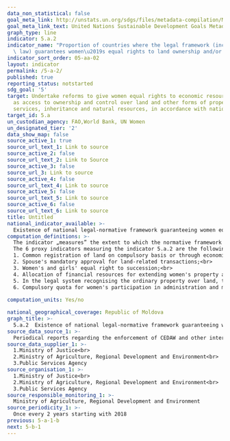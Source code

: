 ```yaml
---
data_non_statistical: false
goal_meta_link: http://unstats.un.org/sdgs/files/metadata-compilation/Metadata-Goal-5.pdf
goal_meta_link_text: United Nations Sustainable Development Goals Metadata (pdf 634kB)
graph_type: line
indicator: 5.a.2
indicator_name: "Proportion of countries where the legal framework (including customary\
  \ law) guarantees women\u2019s equal rights to land ownership and/or control"
indicator_sort_order: 05-aa-02
layout: indicator
permalink: /5-a-2/
published: true
reporting_status: notstarted
sdg_goal: '5'
target: Undertake reforms to give women equal rights to economic resources, as well
  as access to ownership and control over land and other forms of property, financial
  services, inheritance and natural resources, in accordance with national laws
target_id: 5.a
un_custodian_agency: FAO,World Bank, UN Women
un_designated_tier: '2'
data_show_map: false
source_active_1: true
source_url_text_1: Link to source
source_active_2: false
source_url_text_2: Link to Source
source_active_3: false
source_url_3: Link to source
source_active_4: false
source_url_text_4: Link to source
source_active_5: false
source_url_text_5: Link to source
source_active_6: false
source_url_text_6: Link to source
title: Untitled
national_indicator_available: >-
  Existence of national legal-normative framework guaranteeing women equal rights to property and/or control over land
computation_definitions: >-
  The indicator „measures” the extent to which the normative framework of the country guarantees women's rights over land, this being assessed through 6 proxy indicators extracted from international law and accepted best international practices, especially the Convention on the Elimination of All Forms of Discrimination against Women (CEDAW) and the Voluntary Guidelines on the Responsible Governance of Tenure of Land, Fisheries and Forests (VGGT), approved unanimously in 2012 by the members of the Committee for Food Security (CFS).<br> 
  The 6 proxy indicators measuring the indicator 5.a.2 are the following:<br> 
  1. Common registration of land on compulsory basis or through economic incentives;<br> 
  2. Spouse's mandatory approval for land-related transactions;<br> 
  3. Women's and girls' equal right to succession;<br> 
  4. Allocation of financial resources for extending women's property and control over land;<br> 
  5. In the legal system recognising the ordinary property over land, there is clear protection of women's rights over land <br> 
  6. Compulsory quota for women's participation in administration and management of land <br> 
  
computation_units: Yes/no

national_geographical_coverage: Republic of Moldova
graph_title: >-
  5.a.2  Existence of national legal-normative framework guaranteeing women equal rights to property and/or control over land 
source_data_source_1: >-
  Periodical reports regarding the enforcement of CEDAW and other international tools in this matter to which the country is a part  
source_data_supplier_1: >-
  1.Ministry of Justice<br> 
  2.Ministry of Agriculture, Regional Development and Environment<br> 
  3.Public Services Agency
source_organisation_1: >-
  1.Ministry of Justice<br> 
  2.Ministry of Agriculture, Regional Development and Environment<br> 
  3.Public Services Agency
source_responsible_monitoring_1: >-
  Ministry of Agriculture, Regional Development and Environment
source_periodicity_1: >-
  Once every 2 years starting with 2018
previous: 5-a-1-b
next: 5-b-1
---
```

